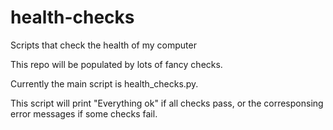 # health-checks
Scripts that check the health of my computer

This repo will be populated by lots of fancy checks.

Currently the main script is health_checks.py.

This script will print "Everything ok" if all checks pass,
or the corresponsing error messages if some checks fail.
